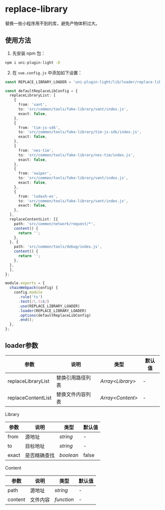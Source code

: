 # replace-library

替换一些小程序用不到的库，避免产物体积过大。

## 使用方法

1. 先安装 npm 包：

```bash
npm i uni-plugin-light -D
```

2. 在 `vue.config.js` 中添加如下设置：

```ts
const REPLACE_LIBRARY_LOADER = 'uni-plugin-light/lib/loader/replace-library';

const defaultReplaceLibConfig = {
  replaceLibraryList: [
    {
      from: 'vant',
      to: 'src/common/tools/fake-library/vant/index.js',
      exact: false,
    },
    {
      from: 'tim-js-sdk',
      to: 'src/common/tools/fake-library/tim-js-sdk/index.js',
      exact: false,
    },
    {
      from: 'nes-tim',
      to: 'src/common/tools/fake-library/nes-tim/index.js',
      exact: false,
    },
    {
      from: 'swiper',
      to: 'src/common/tools/fake-library/vant/index.js',
      exact: false,
    },
    {
      from: 'lodash-es',
      to: 'src/common/tools/fake-library/vant/index.js',
      exact: false,
    },
  ],
  replaceContentList: [{
    path: 'src/common/network/request/*',
    content() {
      return '';
    },
  }, {
    path: 'src/common/tools/debug/index.js',
    content() {
      return '';
    },
  },
  ],
};

module.exports = {
  chainWebpack(config) {
    config.module
      .rule('ts')
      .test(/\.ts$/)
      .use(REPLACE_LIBRARY_LOADER)
      .loader(REPLACE_LIBRARY_LOADER)
      .options(defaultReplaceLibConfig)
      .end();
  },
};
```

## loader参数

| 参数               | 说明             | 类型               | 默认值 |
| ------------------ | ---------------- | ------------------ | ------ |
| replaceLibraryList | 替换引用路径列表 | _Array\<Library\>_ | -      |
| replaceContentList | 替换文件内容列表 | _Array\<Content\>_ | -      |

Library

| 参数  | 说明         | 类型      | 默认值 |
| ----- | ------------ | --------- | ------ |
| from  | 源地址       | _string_  | -      |
| to    | 目标地址     | _string_  | -      |
| exact | 是否精确查找 | _boolean_ | false  |

Content

| 参数    | 说明     | 类型       | 默认值 |
| ------- | -------- | ---------- | ------ |
| path    | 源地址   | _string_   | -      |
| content | 文件内容 | _function_ | -      |

